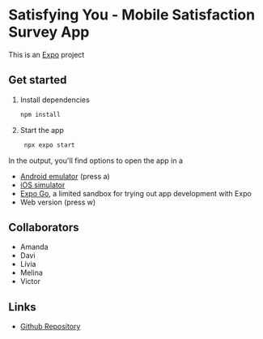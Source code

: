 # Satisfying You - Mobile Satisfaction Survey App 

This is an [Expo](https://expo.dev) project

## Get started

1. Install dependencies

   ```bash
   npm install
   ```

2. Start the app

   ```bash
    npx expo start
   ```

In the output, you'll find options to open the app in a
- [Android emulator](https://docs.expo.dev/workflow/android-studio-emulator/) (press a)
- [iOS simulator](https://docs.expo.dev/workflow/ios-simulator/)
- [Expo Go](https://expo.dev/go), a limited sandbox for trying out app development with Expo
- Web version (press w)


## Collaborators 

- Amanda
- Davi
- Lívia
- Melina
- Victor

## Links
- [Github Repository](https://github.com/Davison003/satisfying-you)


